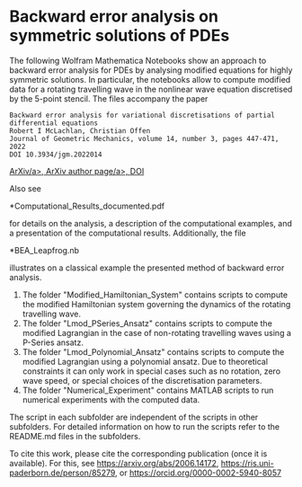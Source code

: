 # Backward error analysis on symmetric solutions of PDEs

The following Wolfram Mathematica Notebooks show an approach to backward error analysis for PDEs by analysing modified equations for highly symmetric solutions. In particular, the notebooks allow to compute modified data for a rotating travelling wave in the nonlinear wave equation discretised by the 5-point stencil.
The files accompany the paper

	Backward error analysis for variational discretisations of partial differential equations
	Robert I McLachlan, Christian Offen
	Journal of Geometric Mechanics, volume 14, number 3, pages 447-471, 2022
	DOI 10.3934/jgm.2022014

	
<a href="https://arxiv.org/abs/2006.14172">ArXiv/a>, <a href="https://arxiv.org/a/offen_c_1.html">ArXiv author page/a>, <a href="https://doi.org/10.3934/jgm.2022014">DOI</a>


Also see

  *Computational_Results_documented.pdf
  
for details on the analysis, a description of the computational examples, and a presentation of the computational results. Additionally, the file

  *BEA_Leapfrog.nb
  
illustrates on a classical example the presented method of backward error analysis.

1) The folder "Modified_Hamiltonian_System" contains scripts to compute the modified Hamiltonian system governing the dynamics of the rotating travelling wave.
2) The folder "Lmod_PSeries_Ansatz" contains scripts to compute the modified Lagrangian in the case of non-rotating travelling waves using a P-Series ansatz.
3) The folder "Lmod_Polynomial_Ansatz" contains scripts to compute the modified Lagrangian using a polynomial ansatz. Due to theoretical constraints it can only work in special cases such as no rotation, zero wave speed, or special choices of the discretisation parameters. 
4) The folder "Numerical_Experiment" contains MATLAB scripts to run numerical experiments with the computed data.

The script in each subfolder are independent of the scripts in other subfolders. For detailed information on how to run the scripts refer to the README.md files in the subfolders.

To cite this work, please cite the corresponding publication (once it is available). For this, see https://arxiv.org/abs/2006.14172, https://ris.uni-paderborn.de/person/85279, or https://orcid.org/0000-0002-5940-8057

